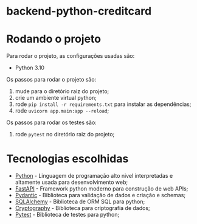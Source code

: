 # backend-python-creditcard

# Rodando o projeto

Para rodar o projeto, as configurações usadas são:

- Python 3.10

Os passos para rodar o projeto são:

1. mude para o diretório raiz do projeto;
2. crie um ambiente virtual python;
3. rode ```pip install -r requirements.txt``` para instalar as dependências;
4. rode ```uvicorn app.main:app --reload```;


Os passos para rodar os testes são:

1. rode ```pytest``` no diretório raiz do projeto;

# Tecnologias escolhidas

- [Python](https://www.python.org/) - Linguagem de programação alto nivel interpretadas e altamente usada para desenvolvimento web;
- [FastAPI](https://fastapi.tiangolo.com/) - Framework python moderno para construção de web APIs;
- [Pydantic](https://docs.pydantic.dev/) - Biblioteca para validação de dados e criação e schemas;
- [SQLAlchemy](https://www.sqlalchemy.org/) - Biblioteca de ORM SQL para python;
- [Cryptography](https://cryptography.io/en/latest/) - Biblioteca para criptografia de dados;
- [Pytest](https://docs.pytest.org/en/7.2.x/) - Biblioteca de testes para python;
